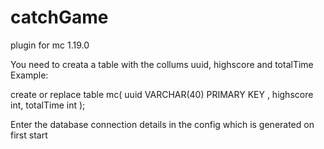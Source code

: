 # catchGame
plugin for mc 1.19.0




You need to creata a table with the collums uuid, highscore and totalTime
Example:

create or replace table mc(
                         uuid VARCHAR(40) PRIMARY KEY ,
                         highscore int,
                         totalTime int
);


Enter the database connection details in the config which is generated on first start 



